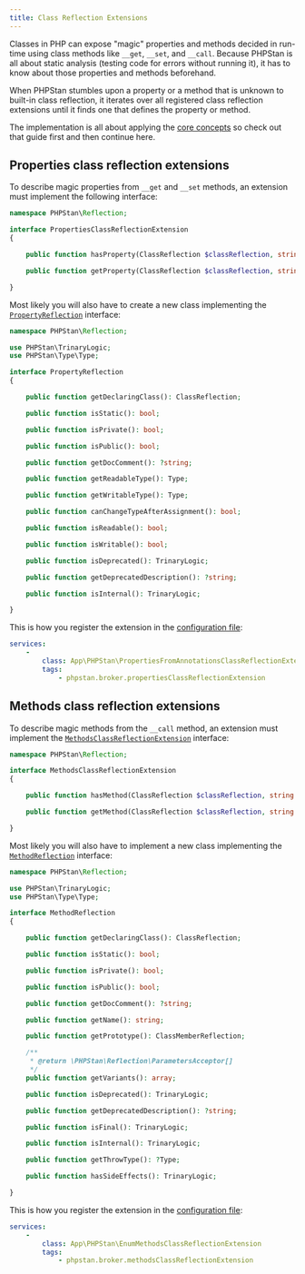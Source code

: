 ```yaml
---
title: Class Reflection Extensions
---
```


Classes in PHP can expose "magic" properties and methods decided in run-time using class methods like `__get`, `__set`, and `__call`. Because PHPStan is all about static analysis (testing code for errors without running it), it has to know about those properties and methods beforehand.

When PHPStan stumbles upon a property or a method that is unknown to built-in class reflection, it iterates over all registered class reflection extensions until it finds one that defines the property or method.

The implementation is all about applying the [core concepts](/developing-extensions/core-concepts) so check out that guide first and then continue here.

Properties class reflection extensions
---------------------

To describe magic properties from `__get` and `__set` methods, an extension must implement the following interface:

```php
namespace PHPStan\Reflection;

interface PropertiesClassReflectionExtension
{

	public function hasProperty(ClassReflection $classReflection, string $propertyName): bool;

	public function getProperty(ClassReflection $classReflection, string $propertyName): PropertyReflection;

}
```

Most likely you will also have to create a new class implementing the [`PropertyReflection`](https://github.com/phpstan/phpstan-src/blob/1.8.x/src/Reflection/PropertyReflection.php) interface:

```php
namespace PHPStan\Reflection;

use PHPStan\TrinaryLogic;
use PHPStan\Type\Type;

interface PropertyReflection
{

	public function getDeclaringClass(): ClassReflection;

	public function isStatic(): bool;

	public function isPrivate(): bool;

	public function isPublic(): bool;

	public function getDocComment(): ?string;

	public function getReadableType(): Type;

	public function getWritableType(): Type;

	public function canChangeTypeAfterAssignment(): bool;

	public function isReadable(): bool;

	public function isWritable(): bool;

	public function isDeprecated(): TrinaryLogic;

	public function getDeprecatedDescription(): ?string;

	public function isInternal(): TrinaryLogic;

}
```

This is how you register the extension in the [configuration file](/config-reference):

```yaml
services:
	-
		class: App\PHPStan\PropertiesFromAnnotationsClassReflectionExtension
		tags:
			- phpstan.broker.propertiesClassReflectionExtension
```

Methods class reflection extensions
---------------------

To describe magic methods from the `__call` method, an extension must implement the [`MethodsClassReflectionExtension`](https://github.com/phpstan/phpstan-src/blob/1.8.x/src/Reflection/MethodsClassReflectionExtension.php) interface:

```php
namespace PHPStan\Reflection;

interface MethodsClassReflectionExtension
{

	public function hasMethod(ClassReflection $classReflection, string $methodName): bool;

	public function getMethod(ClassReflection $classReflection, string $methodName): MethodReflection;

}
```

Most likely you will also have to implement a new class implementing the [`MethodReflection`](https://github.com/phpstan/phpstan-src/blob/1.8.x/src/Reflection/MethodReflection.php) interface:

```php
namespace PHPStan\Reflection;

use PHPStan\TrinaryLogic;
use PHPStan\Type\Type;

interface MethodReflection
{

	public function getDeclaringClass(): ClassReflection;

	public function isStatic(): bool;

	public function isPrivate(): bool;

	public function isPublic(): bool;

	public function getDocComment(): ?string;

	public function getName(): string;

	public function getPrototype(): ClassMemberReflection;

	/**
	 * @return \PHPStan\Reflection\ParametersAcceptor[]
	 */
	public function getVariants(): array;

	public function isDeprecated(): TrinaryLogic;

	public function getDeprecatedDescription(): ?string;

	public function isFinal(): TrinaryLogic;

	public function isInternal(): TrinaryLogic;

	public function getThrowType(): ?Type;

	public function hasSideEffects(): TrinaryLogic;

}
```

This is how you register the extension in the [configuration file](/config-reference):

```yaml
services:
	-
		class: App\PHPStan\EnumMethodsClassReflectionExtension
		tags:
			- phpstan.broker.methodsClassReflectionExtension
```
